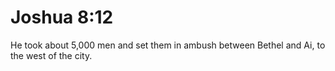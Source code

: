 # Joshua 8:12

He took about 5,000 men and set them in ambush between Bethel and Ai, to the west of the city.
